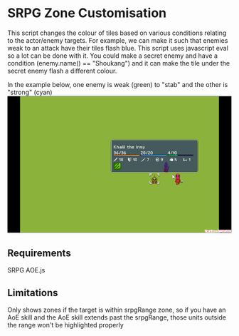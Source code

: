 # SRPG Zone Customisation
This script changes the colour of tiles based on various conditions relating to the actor/enemy targets. 
For example, we can make it such that enemies weak to an attack have their tiles flash blue.
This script uses javascript eval so a lot can be done with it. You could make a secret enemy
and have a condition (enemy.name() == "Shoukang") and it can make the tile under the secret
enemy flash a different colour. 

In the example below, one enemy is weak (green) to "stab" and the other is "strong" (cyan)
![](https://github.com/boomyville/RMMV/blob/master/SRPG%20Zone%20Customisation/Example.gif?raw=true)

## Requirements
SRPG AOE.js

## Limitations
Only shows zones if the target is within srpgRange zone, so if you have an AoE skill and the AoE
skill extends past the srpgRange, those units outside the range won't be highlighted properly
